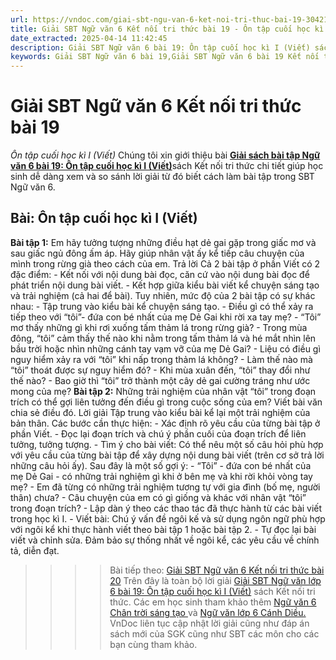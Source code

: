 ```yaml
---
url: https://vndoc.com/giai-sbt-ngu-van-6-ket-noi-tri-thuc-bai-19-304216
title: Giải SBT Ngữ văn 6 Kết nối tri thức bài 19 - Ôn tập cuối học kì I (Viết) - VnDoc.com
date_extracted: 2025-04-14 11:42:45
description: Giải SBT Ngữ văn 6 bài 19: Ôn tập cuối học kì I (Viết) sách Kết nối tri thức có đáp án chi tiết cho các bạn cùng tham khảo.
keywords: Giải SBT Ngữ văn 6 bài 19,Giải SBT Ngữ văn 6 bài 19 Kết nối tri thức,Giải sách bài tập Ngữ văn KNTT lớp 6,Ngữ văn lớp 6 Kết nối tri thức,giải bài tập ngữ văn lớp 6,bài Ôn tập cuối học kì I (Viết)
---
```


# Giải SBT Ngữ văn 6 Kết nối tri thức bài 19
 _Ôn tập cuối học kì I \(Viết\)_
Chúng tôi xin giới thiệu bài [**Giải sách bài tập Ngữ văn 6 bài 19: Ôn tập cuối học kì I \(Viết\)**](<https://vndoc.com/giai-sbt-ngu-van-6-ket-noi-tri-thuc-bai-19-304216>)sách Kết nối tri thức chi tiết giúp học sinh dễ dàng xem và so sánh lời giải từ đó biết cách làm bài tập trong SBT Ngữ văn 6.
## Bài: Ôn tập cuối học kì I \(Viết\)
**Bài tập 1:** Em hãy tưởng tượng những điều hạt dẻ gai gặp trong giấc mơ và sau giấc ngủ đông ấm áp. Hãy giúp nhân vật ấy kể tiếp câu chuyện của mình trong rừng già theo cách của em.
Trả lời
Cả 2 bài tập ở phần Viết có 2 đặc điểm:
\- Kết nối với nội dung bài đọc, căn cứ vào nội dung bài đọc để phát triển nội dung bài viết.
\- Kết hợp giữa kiểu bài viết kể chuyện sáng tạo và trải nghiệm \(cả hai để bài\). Tuy nhiên, mức độ của 2 bài tập có sự khác nhau:
\- Tập trung vào kiểu bài kể chuyện sáng tạo.
\- Điều gì có thể xảy ra tiếp theo với “tôi”- đứa con bé nhất của mẹ Dẻ Gai khi rời xa tay mẹ?
\- “Tôi” mơ thấy những gì khi rơi xuống tấm thảm lá trong rừng già?
\- Trong mùa đông, “tôi” cảm thấy thế nào khi nằm trong tấm thảm lá và hé mắt nhìn lên bầu trời hoặc nhìn những cánh tay vạm vỡ của mẹ Dẻ Gai?
\- Liệu có điều gì nguy hiểm xảy ra với “tôi” khi nấp trong thảm lá không?
\- Làm thế nào mà “tôi” thoát được sự nguy hiểm đó?
\- Khi mùa xuân đến, “tôi” thay đổi như thế nào?
\- Bao giờ thì “tôi” trở thành một cây dẻ gai cường tráng như ước mong của mẹ?
**Bài tập 2:** Những trải nghiệm của nhân vật “tôi” trong đoạn trích có thể gợi liên tưởng đến điều gì trong cuộc sống của em? Viết bài văn chia sẻ điều đó.
Lời giải
Tập trung vào kiểu bài kể lại một trải nghiệm của bản thân.
Các bước cần thực hiện:
\- Xác định rõ yêu cầu của từng bài tập ở phần Viết.
\- Đọc lại đoạn trích và chú ý phần cuối của đoạn trích để liên tưởng, tưởng tượng.
\- Tìm ý cho bài viết: Có thể nêu một số câu hỏi phù hợp với yêu cầu của từng bài tập để xây dựng nội dung bài viết \(trên cơ sở trả lời những câu hỏi ấy\).
Sau đây là một số gợi ý:
\- “Tôi” - đứa con bé nhất của mẹ Dẻ Gai - có những trải nghiệm gì khi ở bên mẹ và khi rời khỏi vòng tay mẹ?
\- Em đã từng có những trải nghiệm tương tự với gia đình \(bố mẹ, người thân\) chưa?
\- Câu chuyện của em có gì giống và khác với nhân vật “tôi” trong đoạn trích?
\- Lập dàn ý theo các thao tác đã thực hành từ các bài viết trong học kì I.
\- Viết bài: Chú ý vấn đề ngôi kế và sử dụng ngôn ngữ phù hợp với ngôi kể khi thực hành viết theo bài tập 1 hoặc bài tập 2.
\- Tự đọc lại bài viết và chỉnh sửa. Đảm bảo sự thống nhất về ngôi kể, các yêu cầu về chính tả, diễn đạt.
>>>> Bài tiếp theo: [Giải SBT Ngữ văn 6 Kết nối tri thức bài 20](<https://vndoc.com/giai-sbt-ngu-van-6-ket-noi-tri-thuc-bai-20-304217>)
Trên đây là toàn bộ lời giải [Giải SBT Ngữ văn lớp 6 bài 19: Ôn tập cuối học kì I \(Viết\)](<https://vndoc.com/giai-sbt-ngu-van-6-ket-noi-tri-thuc-bai-19-304216>) sách Kết nối tri thức. Các em học sinh tham khảo thêm [Ngữ văn 6 Chân trời sáng tạo ](<https://vndoc.com/ngu-van-6-sach-chan-troi-sang-tao>)và [Ngữ văn lớp 6 Cánh Diều.](<https://vndoc.com/ngu-van-6-sach-canh-dieu>) VnDoc liên tục cập nhật lời giải cũng như đáp án sách mới của SGK cũng như SBT các môn cho các bạn cùng tham khảo.
